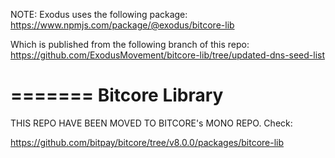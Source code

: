 NOTE: Exodus uses the following package:
https://www.npmjs.com/package/@exodus/bitcore-lib

Which is published from the following branch of this repo:
https://github.com/ExodusMovement/bitcore-lib/tree/updated-dns-seed-list

=======
Bitcore Library
=======
THIS REPO HAVE BEEN MOVED TO BITCORE's MONO REPO. Check: 

https://github.com/bitpay/bitcore/tree/v8.0.0/packages/bitcore-lib
